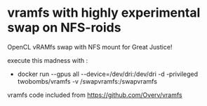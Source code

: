 # vramfs with highly experimental swap on NFS-roids
OpenCL vRAMfs swap with NFS mount for Great Justice!

execute this madness with :
- docker run --gpus all --device=/dev/dri:/dev/dri -d -privileged twobombs/vramfs -v /swapvramfs:/swapvramfs

vramfs code included from https://github.com/Overv/vramfs
